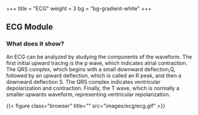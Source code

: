 +++
title = "ECG"
weight = 3
bg = "bg-gradient-white"
+++
<!-- : .wrap -->

## **ECG Module**
### What does it show?
An ECG can be analyzed by studying the components of the waveform. The first initial upward tracing is the p wave, which indicates atrial contraction. The QRS complex, which begins with a small downward deflection,Q, followed by an upward deflection, which is called an R peak, and then a downward deflection S. The QRS complex indicates ventricular depolarization and contraction. Finally, the T wave, which is normally a smaller upwards waveform, representing ventricular repolarization.

{{< figure class="browser" title="" src="images/ecg/ecg.gif" >}}